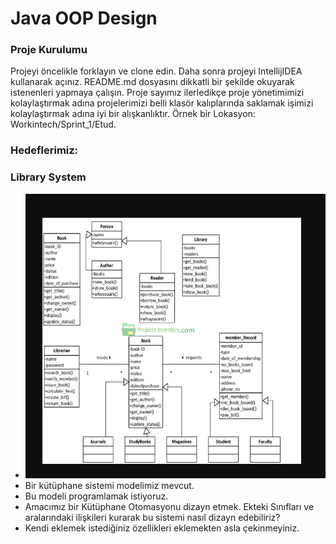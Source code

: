 #  Java OOP Design

### Proje Kurulumu

Projeyi öncelikle forklayın ve clone edin.
Daha sonra projeyi IntellijIDEA kullanarak açınız. README.md dosyasını dikkatli bir şekilde okuyarak istenenleri yapmaya çalışın.
Proje sayımız ilerledikçe proje yönetimimizi kolaylaştırmak adına projelerimizi belli klasör kalıplarında saklamak işimizi kolaylaştırmak adına iyi bir alışkanlıktır.
Örnek bir Lokasyon: Workintech/Sprint_1/Etud.

### Hedeflerimiz:

### Library System

 * ![](challenge1.png)
 * Bir kütüphane sistemi modelimiz mevcut.
 * Bu modeli programlamak istiyoruz.
 * Amacımız bir Kütüphane Otomasyonu dizayn etmek. Ekteki Sınıfları ve aralarındaki ilişkileri kurarak bu sistemi nasıl dizayn edebiliriz?
 * Kendi eklemek istediğiniz özellikleri eklemekten asla çekinmeyiniz.
